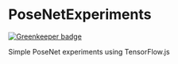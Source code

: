 # PoseNetExperiments

[![Greenkeeper badge](https://badges.greenkeeper.io/hericlesme/PoseNetExperiments.svg)](https://greenkeeper.io/)

Simple PoseNet experiments using TensorFlow.js
